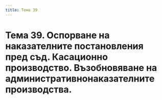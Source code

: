 ```yaml
---
title: Тема 39
---
```


# **Тема 39. Оспорване на наказателните постановления пред съд. Касационно производство. Възобновяване на административнонаказателните производства.**


